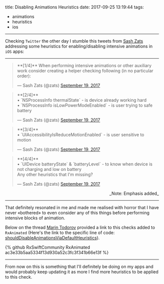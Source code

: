 title: Disabling Animations Heuristics
date: 2017-09-25 13:19:44
tags:
- animations
- heuristics
- ios

---

Checking `Twitter` the other day I stumble this tweets from [Sash Zats][sash] addressing some heuristics for enabling/disabling intensive animations in `iOS` apps:

---

<script async src="//platform.twitter.com/widgets.js" charset="utf-8"></script>
<blockquote class="twitter-tweet" data-lang="en"><p lang="en" dir="ltr">**[1/4]** When performing intensive animations or other auxiliary work consider creating a helper checking following (in no particular order):</p>&mdash; Sash Zats (@zats) <a href="https://twitter.com/zats/status/910125012157214721">September 19, 2017</a></blockquote>

<!--more-->

<blockquote class="twitter-tweet" data-lang="en"><p lang="en" dir="ltr">**[2/4]**<br>• `NSProcessInfo thermalState` - is device already working hard<br>• `NSProcessInfo isLowPowerModeEnabled` - is user trying to safe battery</p>&mdash; Sash Zats (@zats) <a href="https://twitter.com/zats/status/910125072764960773">September 19, 2017</a></blockquote>

<blockquote class="twitter-tweet" data-lang="en"><p lang="en" dir="ltr">**[3/4]**<br>• `UIAccessibilityIsReduceMotionEnabled` - is user sensitive to motion</p>&mdash; Sash Zats (@zats) <a href="https://twitter.com/zats/status/910125128385650694">September 19, 2017</a></blockquote>

<blockquote class="twitter-tweet" data-lang="en"><p lang="en" dir="ltr">**[4/4]**<br>• `UIDevice batteryState` &amp; `batteryLevel` - to know when device is not charging and low on battery<br>Any other heuristics that I&#39;m missing?</p>&mdash; Sash Zats (@zats) <a href="https://twitter.com/zats/status/910125225622224896">September 19, 2017</a></blockquote>
<div align="right">
_Note: Emphasis added_
</div>

---

That definitely resonated in me and made me realised with horror that I have never «bothered» to even consider any of this things before performing intensive blocks of animation.

Below on the thread [Marin Todorov][marin] provided a link to this checks added to `RxAnimated` (Here's the link to the specific line of code: [shouldDisableAnimationsViaDefaultHeuristics][code]).

{% github RxSwiftCommunity RxAnimated ac3e33b5aa5334f13d930a52c3fc3f341b66e13f %}

---

From now on this is something that I'll definitely be doing on my apps and would probably keep updating it as more I find more heuristics to be applied to this check.

[sash]:https://twitter.com/zats
[marin]:https://twitter.com/icanzilb
[code]:https://github.com/RxSwiftCommunity/RxAnimated/blob/master/RxAnimated/Core/RxAnimated.swift#L95

</br>